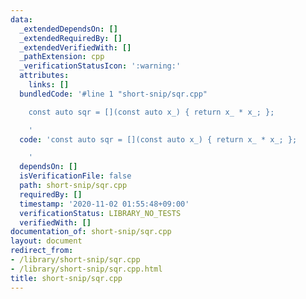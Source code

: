 ```yaml
---
data:
  _extendedDependsOn: []
  _extendedRequiredBy: []
  _extendedVerifiedWith: []
  _pathExtension: cpp
  _verificationStatusIcon: ':warning:'
  attributes:
    links: []
  bundledCode: '#line 1 "short-snip/sqr.cpp"

    const auto sqr = [](const auto x_) { return x_ * x_; };

    '
  code: 'const auto sqr = [](const auto x_) { return x_ * x_; };

    '
  dependsOn: []
  isVerificationFile: false
  path: short-snip/sqr.cpp
  requiredBy: []
  timestamp: '2020-11-02 01:55:48+09:00'
  verificationStatus: LIBRARY_NO_TESTS
  verifiedWith: []
documentation_of: short-snip/sqr.cpp
layout: document
redirect_from:
- /library/short-snip/sqr.cpp
- /library/short-snip/sqr.cpp.html
title: short-snip/sqr.cpp
---
```

